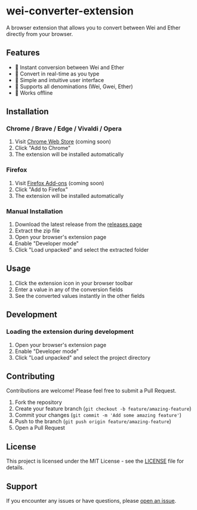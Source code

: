 # wei-converter-extension

A browser extension that allows you to convert between Wei and Ether directly from your browser.

## Features

- 💱 Instant conversion between Wei and Ether
- 🔄 Convert in real-time as you type
- 🌈 Simple and intuitive user interface
- 📑 Supports all denominations (Wei, Gwei, Ether)
- 🔌 Works offline

## Installation

### Chrome / Brave / Edge / Vivaldi / Opera

1. Visit [Chrome Web Store](#) (coming soon)
2. Click "Add to Chrome"
3. The extension will be installed automatically

### Firefox

1. Visit [Firefox Add-ons](#) (coming soon)
2. Click "Add to Firefox"
3. The extension will be installed automatically

### Manual Installation

1. Download the latest release from the [releases page](https://github.com/megatheikal/wei-converter-extension/releases)
2. Extract the zip file
3. Open your browser's extension page
4. Enable "Developer mode"
5. Click "Load unpacked" and select the extracted folder

## Usage

1. Click the extension icon in your browser toolbar
2. Enter a value in any of the conversion fields
3. See the converted values instantly in the other fields

## Development

### Loading the extension during development

1. Open your browser's extension page
2. Enable "Developer mode"
3. Click "Load unpacked" and select the project directory

## Contributing

Contributions are welcome! Please feel free to submit a Pull Request.

1. Fork the repository
2. Create your feature branch (`git checkout -b feature/amazing-feature`)
3. Commit your changes (`git commit -m 'Add some amazing feature'`)
4. Push to the branch (`git push origin feature/amazing-feature`)
5. Open a Pull Request

## License

This project is licensed under the MIT License - see the [LICENSE](LICENSE) file for details.

## Support

If you encounter any issues or have questions, please [open an issue](https://github.com/megatheikal/wei-converter-extension/issues/new).
